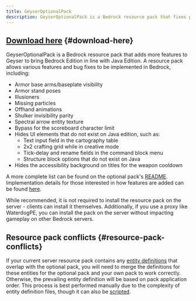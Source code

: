 ```yaml
---
title: GeyserOptionalPack
description: GeyserOptionalPack is a Bedrock resource pack that fixes parity issues with Geyser to bring Bedrock Edition in line with Java Edition.
---
```


## [Download here](/download?project=other-projects&geyseroptionalpack=expanded) {#download-here}

GeyserOptionalPack is a Bedrock resource pack that adds more features to Geyser to bring Bedrock Edition in line with Java Edition. A resource pack allows various features and bug fixes to be implemented in Bedrock, including:

- Armor base arms/baseplate visibility
- Armor stand poses
- Illusioners
- Missing particles
- Offhand animations
- Shulker invisibility parity
- Spectral arrow entity texture
- Bypass for the scoreboard character limit
- Hides UI elements that do not exist on Java edition, such as:
  - Text input field in the cartography table
  - 2x2 crafting grid while in creative mode
  - Tick-delay and rename fields in the command block menu
  - Structure block options that do not exist on Java
- Hides the accessibility background on titles for the weapon cooldown
  
A more complete list can be found on the optional pack's [README](https://github.com/GeyserMC/GeyserOptionalPack/blob/master/README.md). Implementation details for those interested in how features are added can be found [here](https://github.com/GeyserMC/GeyserOptionalPack/blob/master/developer_documentation.md).

While recommended, it is not required to install the resource pack on the server - clients can install it themselves. Additionally, if you use a proxy like WaterdogPE, you can install the pack on the server without impacting gameplay on other Bedrock servers.

## Resource pack conflicts {#resource-pack-conflicts}

If your current server resource pack contains any [entity definitions](https://github.com/GeyserMC/GeyserOptionalPack/tree/master/entity) that overlap with the optional pack, you will need to merge the definitions for these entities for the optional pack and your own pack to work correctly. Otherwise, the prevailing entity definition will be based on pack application order. This process is best performed manually due to the complexity of entity definition files, though it can also be [scripted](https://gist.github.com/Kas-tle/89c6adc3e7901fbabd1b9f71d902d0a6).
